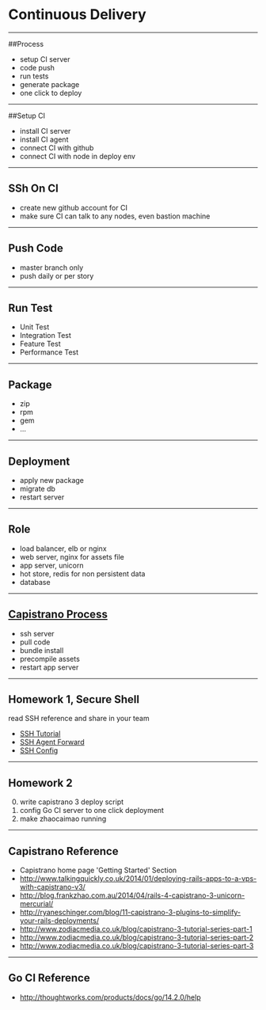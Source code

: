 # Continuous Delivery

---
##Process

- setup CI server
- code push
- run tests
- generate package
- one click to deploy

---
##Setup CI

- install CI server
- install CI agent
- connect CI with github
- connect CI with node in deploy env

---
## SSh On CI

- create new github account for CI
- make sure CI can talk to any nodes, even bastion machine

---
## Push Code

- master branch only
- push daily or per story

---
## Run Test
- Unit Test
- Integration Test
- Feature Test
- Performance Test

---
## Package
- zip
- rpm
- gem
- ...

---
## Deployment

- apply new package
- migrate db
- restart server

---
## Role

- load balancer, elb or nginx
- web server, nginx for assets file
- app server, unicorn
- hot store, redis for non persistent data
- database

---
## [Capistrano Process](http://capistranorb.com)

- ssh server
- pull code
- bundle install
- precompile assets
- restart app server

---
## Homework 1, Secure Shell
read SSH reference and share in your team

- [SSH Tutorial](http://support.suso.com/supki/SSH_Tutorial_for_Linux)
- [SSH Agent Forward](https://ihower.tw/blog/archives/7837)
- [SSH Config](http://nerderati.com/2011/03/17/simplify-your-life-with-an-ssh-config-file/)

---
## Homework 2

0. write capistrano 3 deploy script
1. config Go CI server to one click deployment
2. make zhaocaimao running

---
## Capistrano Reference

- Capistrano home page 'Getting Started' Section
- http://www.talkingquickly.co.uk/2014/01/deploying-rails-apps-to-a-vps-with-capistrano-v3/
- http://blog.frankzhao.com.au/2014/04/rails-4-capistrano-3-unicorn-mercurial/
- http://ryaneschinger.com/blog/11-capistrano-3-plugins-to-simplify-your-rails-deployments/
- http://www.zodiacmedia.co.uk/blog/capistrano-3-tutorial-series-part-1
- http://www.zodiacmedia.co.uk/blog/capistrano-3-tutorial-series-part-2
- http://www.zodiacmedia.co.uk/blog/capistrano-3-tutorial-series-part-3

---
## Go CI Reference
- http://thoughtworks.com/products/docs/go/14.2.0/help

